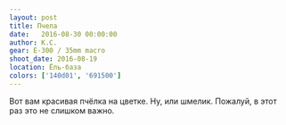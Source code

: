 ```yaml
---
layout: post
title: Пчела
date:   2016-08-30 00:00:00
author: К.С.
gear: E-300 / 35mm macro
shoot_date: 2016-08-19
location: Ёль-база
colors: ['140d01', '691500']
---
```


Вот вам красивая пчёлка на цветке. Ну, или шмелик. Пожалуй, в этот раз это не слишком важно.
